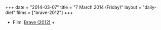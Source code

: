 +++
date = "2014-03-07"
title = "7 March 2014 (Friday)"
layout = "daily-diet"
films = ["brave-2012"]
+++


* Film: [Brave (2012)](/films/brave-2012) +